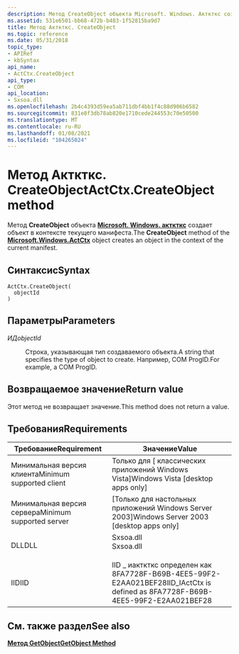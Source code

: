 ```yaml
---
description: Метод CreateObject объекта Microsoft. Windows. Акткткс создает объект в контексте текущего манифеста.
ms.assetid: 531e6501-bb68-472b-b483-1f52815ba9d7
title: Метод Акткткс. CreateObject
ms.topic: reference
ms.date: 05/31/2018
topic_type:
- APIRef
- kbSyntax
api_name:
- ActCtx.CreateObject
api_type:
- COM
api_location:
- Sxsoa.dll
ms.openlocfilehash: 2b4c4393d59ea5ab711dbf4bb1f4c88d906b6582
ms.sourcegitcommit: 831e8f3db78ab820e1710cede244553c70e50500
ms.translationtype: MT
ms.contentlocale: ru-RU
ms.lasthandoff: 01/08/2021
ms.locfileid: "104265024"
---
```

# <a name="actctxcreateobject-method"></a><span data-ttu-id="d3b0e-103">Метод Акткткс. CreateObject</span><span class="sxs-lookup"><span data-stu-id="d3b0e-103">ActCtx.CreateObject method</span></span>

<span data-ttu-id="d3b0e-104">Метод **CreateObject** объекта [**Microsoft. Windows. акткткс**](microsoft-windows-actctx-object.md) создает объект в контексте текущего манифеста.</span><span class="sxs-lookup"><span data-stu-id="d3b0e-104">The **CreateObject** method of the [**Microsoft.Windows.ActCtx**](microsoft-windows-actctx-object.md) object creates an object in the context of the current manifest.</span></span>

## <a name="syntax"></a><span data-ttu-id="d3b0e-105">Синтаксис</span><span class="sxs-lookup"><span data-stu-id="d3b0e-105">Syntax</span></span>


```JScript
ActCtx.CreateObject(
  objectId
)
```



## <a name="parameters"></a><span data-ttu-id="d3b0e-106">Параметры</span><span class="sxs-lookup"><span data-stu-id="d3b0e-106">Parameters</span></span>

<dl> <dt>

<span data-ttu-id="d3b0e-107">*ИД*</span><span class="sxs-lookup"><span data-stu-id="d3b0e-107">*objectId*</span></span> 
</dt> <dd>

<span data-ttu-id="d3b0e-108">Строка, указывающая тип создаваемого объекта.</span><span class="sxs-lookup"><span data-stu-id="d3b0e-108">A string that specifies the type of object to create.</span></span> <span data-ttu-id="d3b0e-109">Например, COM ProgID.</span><span class="sxs-lookup"><span data-stu-id="d3b0e-109">For example, a COM ProgID.</span></span>

</dd> </dl>

## <a name="return-value"></a><span data-ttu-id="d3b0e-110">Возвращаемое значение</span><span class="sxs-lookup"><span data-stu-id="d3b0e-110">Return value</span></span>

<span data-ttu-id="d3b0e-111">Этот метод не возвращает значение.</span><span class="sxs-lookup"><span data-stu-id="d3b0e-111">This method does not return a value.</span></span>

## <a name="requirements"></a><span data-ttu-id="d3b0e-112">Требования</span><span class="sxs-lookup"><span data-stu-id="d3b0e-112">Requirements</span></span>



| <span data-ttu-id="d3b0e-113">Требование</span><span class="sxs-lookup"><span data-stu-id="d3b0e-113">Requirement</span></span> | <span data-ttu-id="d3b0e-114">Значение</span><span class="sxs-lookup"><span data-stu-id="d3b0e-114">Value</span></span> |
|-------------------------------------|--------------------------------------------------------------------------------------|
| <span data-ttu-id="d3b0e-115">Минимальная версия клиента</span><span class="sxs-lookup"><span data-stu-id="d3b0e-115">Minimum supported client</span></span><br/> | <span data-ttu-id="d3b0e-116">Только для \[ классических приложений Windows Vista\]</span><span class="sxs-lookup"><span data-stu-id="d3b0e-116">Windows Vista \[desktop apps only\]</span></span><br/>                                       |
| <span data-ttu-id="d3b0e-117">Минимальная версия сервера</span><span class="sxs-lookup"><span data-stu-id="d3b0e-117">Minimum supported server</span></span><br/> | <span data-ttu-id="d3b0e-118">\[Только для настольных приложений Windows Server 2003\]</span><span class="sxs-lookup"><span data-stu-id="d3b0e-118">Windows Server 2003 \[desktop apps only\]</span></span><br/>                                 |
| <span data-ttu-id="d3b0e-119">DLL</span><span class="sxs-lookup"><span data-stu-id="d3b0e-119">DLL</span></span><br/>                      | <dl> <span data-ttu-id="d3b0e-120"><dt>Sxsoa.dll</dt></span><span class="sxs-lookup"><span data-stu-id="d3b0e-120"><dt>Sxsoa.dll</dt></span></span> </dl> |
| <span data-ttu-id="d3b0e-121">IID</span><span class="sxs-lookup"><span data-stu-id="d3b0e-121">IID</span></span><br/>                      | <span data-ttu-id="d3b0e-122">IID \_ иакткткс определен как 8FA7728F-B69B-4EE5-99F2-E2AA021BEF28</span><span class="sxs-lookup"><span data-stu-id="d3b0e-122">IID\_IActCtx is defined as 8FA7728F-B69B-4EE5-99F2-E2AA021BEF28</span></span><br/>           |



## <a name="see-also"></a><span data-ttu-id="d3b0e-123">См. также раздел</span><span class="sxs-lookup"><span data-stu-id="d3b0e-123">See also</span></span>

<dl> <dt>

[<span data-ttu-id="d3b0e-124">**Метод GetObject**</span><span class="sxs-lookup"><span data-stu-id="d3b0e-124">**GetObject Method**</span></span>](getobject.md)
</dt> </dl>

 

 




